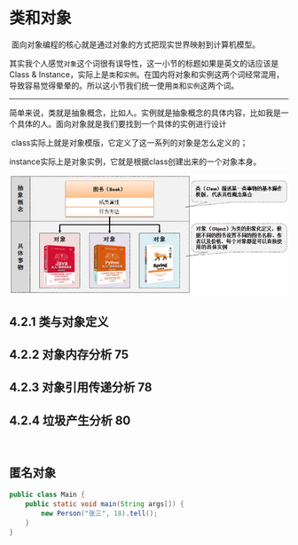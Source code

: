 # 类和对象

​	面向对象编程的核心就是通过对象的方式把现实世界映射到计算机模型。

​	其实我个人感觉`对象`这个词很有误导性，这一小节的标题如果是英文的话应该是Class & Instance，实际上是`类`和`实例`。在国内将对象和实例这两个词经常混用，导致容易觉得晕晕的。所以这小节我们统一使用`类`和`实例`这两个词。

---

​	简单来说，类就是抽象概念，比如人。实例就是抽象概念的具体内容，比如我是一个具体的人。面向对象就是我们要找到一个具体的实例进行设计

​	class实际上就是对象模版，它定义了这一系列的对象是怎么定义的；

​	instance实际上是对象实例，它就是根据class创建出来的一个对象本身。

![image-20250124164324748](assets/image-20250124164324748.png)









## 4.2.1 类与对象定义





## 4.2.2 对象内存分析 75





## 4.2.3 对象引用传递分析 78





## 4.2.4 垃圾产生分析 80



​	





## 匿名对象

```java
public class Main {
    public static void main(String args[]) {
        new Person("张三", 18).tell();
    }
}
```

